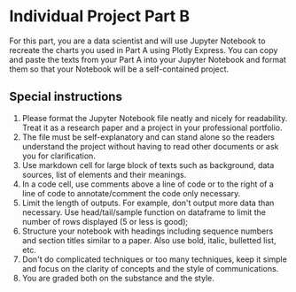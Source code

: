 # Individual Project Part B

For this part, you are a data scientist and will use Jupyter Notebook to recreate the charts you used in Part A using Plotly Express.
You can copy and paste the texts from your Part A into your Jupyter Notebook and format them so that your Notebook will be a self-contained project.

## Special instructions

1. Please format the Jupyter Notebook file neatly and nicely for readability. Treat it as a research paper and a project in your professional portfolio.
2. The file must be self-explanatory and can stand alone so the readers understand the project without having to read other documents or ask you for clarification.
3. Use markdown cell for large block of texts such as background, data sources, list of elements and their meanings. 
4. In a code cell, use comments above a line of code or to the right of a line of code to annotate/comment the code only necessary.
5. Limit the length of outputs. For example, don't output more data than necessary. Use head/tail/sample function on dataframe to limit the number of rows displayed (5 or less is good); 
6. Structure your notebook with headings including sequence numbers and section titles similar to a paper. Also use bold, italic, bulletted list, etc.
7. Don't do complicated techniques or too many techniques, keep it simple and focus on the clarity of concepts and the style of communications. 
8. You are graded both on the substance and the style. 
